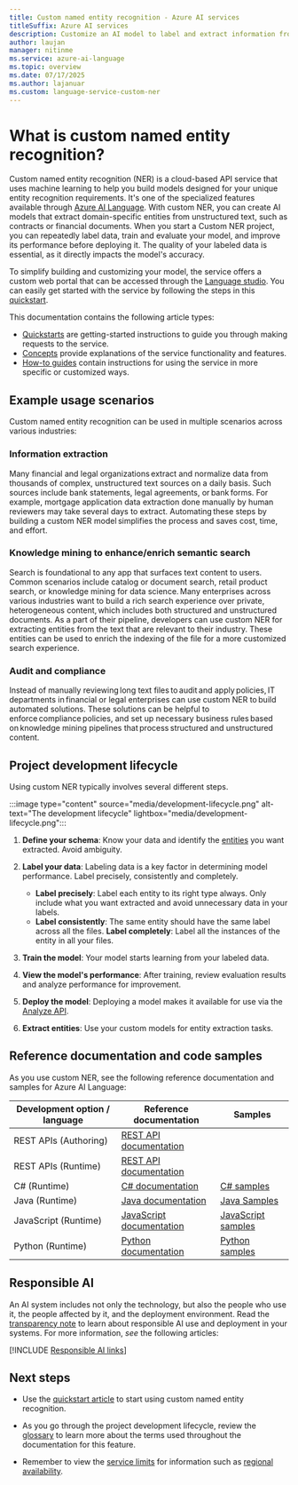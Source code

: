 ```yaml
---
title: Custom named entity recognition - Azure AI services
titleSuffix: Azure AI services
description: Customize an AI model to label and extract information from documents using Azure AI services.
author: laujan
manager: nitinme
ms.service: azure-ai-language
ms.topic: overview
ms.date: 07/17/2025
ms.author: lajanuar
ms.custom: language-service-custom-ner
---
```


# What is custom named entity recognition?

Custom named entity recognition (NER) is a cloud-based API service that uses machine learning to help you build models designed for your unique entity recognition requirements. It's one of the specialized features available through [Azure AI Language](../overview.md). With custom NER, you can create AI models that extract domain-specific entities from unstructured text, such as contracts or financial documents. When you start a Custom NER project, you can repeatedly label data, train and evaluate your model, and improve its performance before deploying it. The quality of your labeled data is essential, as it directly impacts the model's accuracy.

To simplify building and customizing your model, the service offers a custom web portal that can be accessed through the [Language studio](https://aka.ms/languageStudio). You can easily get started with the service by following the steps in this [quickstart](quickstart.md).

This documentation contains the following article types:

* [Quickstarts](quickstart.md) are getting-started instructions to guide you through making requests to the service.
* [Concepts](concepts/evaluation-metrics.md) provide explanations of the service functionality and features.
* [How-to guides](how-to/tag-data.md) contain instructions for using the service in more specific or customized ways.

## Example usage scenarios

Custom named entity recognition can be used in multiple scenarios across various industries:

### Information extraction

Many financial and legal organizations extract and normalize data from thousands of complex, unstructured text sources on a daily basis. Such sources include bank statements, legal agreements, or bank forms. For example, mortgage application data extraction done manually by human reviewers may take several days to extract. Automating these steps by building a custom NER model simplifies the process and saves cost, time, and effort.

### Knowledge mining to enhance/enrich semantic search

Search is foundational to any app that surfaces text content to users. Common scenarios include catalog or document search, retail product search, or knowledge mining for data science. Many enterprises across various industries want to build a rich search experience over private, heterogeneous content, which includes both structured and unstructured documents. As a part of their pipeline, developers can use custom NER for extracting entities from the text that are relevant to their industry. These entities can be used to enrich the indexing of the file for a more customized search experience.

### Audit and compliance

Instead of manually reviewing long text files to audit and apply policies, IT departments in financial or legal enterprises can use custom NER to build automated solutions. These solutions can be helpful to enforce compliance policies, and set up necessary business rules based on knowledge mining pipelines that process structured and unstructured content.

## Project development lifecycle

Using custom NER typically involves several different steps.

:::image type="content" source="media/development-lifecycle.png" alt-text="The development lifecycle" lightbox="media/development-lifecycle.png":::

1. **Define your schema**: Know your data and identify the [entities](glossary.md#entity) you want extracted. Avoid ambiguity.

1. **Label your data**: Labeling data is a key factor in determining model performance. Label precisely, consistently and completely.
    * **Label precisely**: Label each entity to its right type always. Only include what you want extracted and avoid unnecessary data in your labels.
    * **Label consistently**:  The same entity should have the same label across all the files.
     **Label completely**: Label all the instances of the entity in all your files.

1. **Train the model**: Your model starts learning from your labeled data.

1. **View the model's performance**: After training, review evaluation results and analyze performance for improvement.



6. **Deploy the model**: Deploying a model makes it available for use via the [Analyze API](https://aka.ms/ct-runtime-swagger).

7. **Extract entities**: Use your custom models for entity extraction tasks.

## Reference documentation and code samples

As you use custom NER, see the following reference documentation and samples for Azure AI Language:

|Development option / language  |Reference documentation |Samples  |
|---------|---------|---------|
|REST APIs (Authoring)   | [REST API documentation](https://aka.ms/ct-authoring-swagger)        |         |
|REST APIs (Runtime)    | [REST API documentation](https://aka.ms/ct-runtime-swagger)        |         |
|C# (Runtime)    | [C# documentation](/dotnet/api/azure.ai.textanalytics?view=azure-dotnet-preview&preserve-view=true)        | [C# samples](https://github.com/Azure/azure-sdk-for-net/blob/main/sdk/textanalytics/Azure.AI.TextAnalytics/samples/Sample8_RecognizeCustomEntities.md)        |
| Java  (Runtime)   | [Java documentation](/java/api/overview/azure/ai-textanalytics-readme?view=azure-java-preview&preserve-view=true)        | [Java Samples](https://github.com/Azure/azure-sdk-for-java/blob/main/sdk/textanalytics/azure-ai-textanalytics/src/samples/java/com/azure/ai/textanalytics/lro/RecognizeCustomEntities.java) |
|JavaScript (Runtime)    | [JavaScript documentation](/javascript/api/overview/azure/ai-text-analytics-readme?view=azure-node-preview&preserve-view=true)        | [JavaScript samples](https://github.com/Azure/azure-sdk-for-js/blob/%40azure/ai-text-analytics_6.0.0-beta.1/sdk/textanalytics/ai-text-analytics/samples/v5/javascript/customText.js) |
|Python (Runtime) | [Python documentation](/python/api/azure-ai-textanalytics/azure.ai.textanalytics?view=azure-python-preview&preserve-view=true)        | [Python samples](https://github.com/Azure/azure-sdk-for-python/blob/main/sdk/textanalytics/azure-ai-textanalytics/samples/sample_recognize_custom_entities.py) |

## Responsible AI

An AI system includes not only the technology, but also the people who use it, the people affected by it, and the deployment environment. Read the [transparency note](/azure/ai-foundry/responsible-ai/language-service/transparency-note) to learn about responsible AI use and deployment in your systems. For more information, *see* the following articles:

[!INCLUDE [Responsible AI links](../includes/overview-responsible-ai-links.md)]

## Next steps

* Use the [quickstart article](quickstart.md) to start using custom named entity recognition.

* As you go through the project development lifecycle, review the [glossary](glossary.md) to learn more about the terms used throughout the documentation for this feature.

* Remember to view the [service limits](service-limits.md) for information such as [regional availability](service-limits.md#regional-availability).
